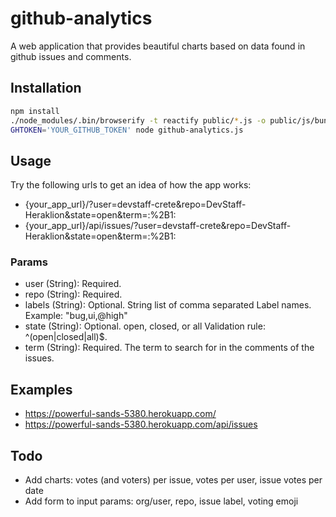 # github-analytics
A web application that provides beautiful charts based on data found in github issues and comments.

## Installation
```bash
npm install
./node_modules/.bin/browserify -t reactify public/*.js -o public/js/bundle.js
GHTOKEN='YOUR_GITHUB_TOKEN' node github-analytics.js
```

## Usage
Try the following urls to get an idea of how the app works:
* {your_app_url}/?user=devstaff-crete&repo=DevStaff-Heraklion&state=open&term=:%2B1:
* {your_app_url}/api/issues/?user=devstaff-crete&repo=DevStaff-Heraklion&state=open&term=:%2B1:

### Params
* user (String): Required.
* repo (String): Required.
* labels (String): Optional. String list of comma separated Label names. Example: "bug,ui,@high"
* state (String): Optional. open, closed, or all Validation rule: ^(open|closed|all)$.
* term (String): Required. The term to search for in the comments of the issues.

## Examples
* https://powerful-sands-5380.herokuapp.com/
* https://powerful-sands-5380.herokuapp.com/api/issues

## Todo
* Add charts: votes (and voters) per issue, votes per user, issue votes per date
* Add form to input params: org/user, repo, issue label, voting emoji
